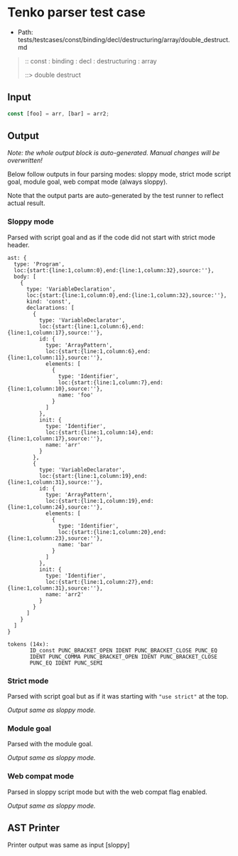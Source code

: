 # Tenko parser test case

- Path: tests/testcases/const/binding/decl/destructuring/array/double_destruct.md

> :: const : binding : decl : destructuring : array
>
> ::> double destruct

## Input

`````js
const [foo] = arr, [bar] = arr2;
`````

## Output

_Note: the whole output block is auto-generated. Manual changes will be overwritten!_

Below follow outputs in four parsing modes: sloppy mode, strict mode script goal, module goal, web compat mode (always sloppy).

Note that the output parts are auto-generated by the test runner to reflect actual result.

### Sloppy mode

Parsed with script goal and as if the code did not start with strict mode header.

`````
ast: {
  type: 'Program',
  loc:{start:{line:1,column:0},end:{line:1,column:32},source:''},
  body: [
    {
      type: 'VariableDeclaration',
      loc:{start:{line:1,column:0},end:{line:1,column:32},source:''},
      kind: 'const',
      declarations: [
        {
          type: 'VariableDeclarator',
          loc:{start:{line:1,column:6},end:{line:1,column:17},source:''},
          id: {
            type: 'ArrayPattern',
            loc:{start:{line:1,column:6},end:{line:1,column:11},source:''},
            elements: [
              {
                type: 'Identifier',
                loc:{start:{line:1,column:7},end:{line:1,column:10},source:''},
                name: 'foo'
              }
            ]
          },
          init: {
            type: 'Identifier',
            loc:{start:{line:1,column:14},end:{line:1,column:17},source:''},
            name: 'arr'
          }
        },
        {
          type: 'VariableDeclarator',
          loc:{start:{line:1,column:19},end:{line:1,column:31},source:''},
          id: {
            type: 'ArrayPattern',
            loc:{start:{line:1,column:19},end:{line:1,column:24},source:''},
            elements: [
              {
                type: 'Identifier',
                loc:{start:{line:1,column:20},end:{line:1,column:23},source:''},
                name: 'bar'
              }
            ]
          },
          init: {
            type: 'Identifier',
            loc:{start:{line:1,column:27},end:{line:1,column:31},source:''},
            name: 'arr2'
          }
        }
      ]
    }
  ]
}

tokens (14x):
       ID_const PUNC_BRACKET_OPEN IDENT PUNC_BRACKET_CLOSE PUNC_EQ
       IDENT PUNC_COMMA PUNC_BRACKET_OPEN IDENT PUNC_BRACKET_CLOSE
       PUNC_EQ IDENT PUNC_SEMI
`````

### Strict mode

Parsed with script goal but as if it was starting with `"use strict"` at the top.

_Output same as sloppy mode._

### Module goal

Parsed with the module goal.

_Output same as sloppy mode._

### Web compat mode

Parsed in sloppy script mode but with the web compat flag enabled.

_Output same as sloppy mode._

## AST Printer

Printer output was same as input [sloppy]
